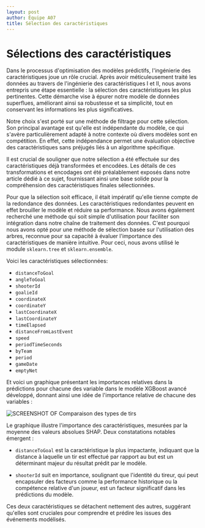 ```yaml
---
layout: post
author: Équipe A07
title: Sélection des caractéristiques
---
```


<style>
  #plot-container {
    justify-content: center;
    align-items: center;
    width: 60vw; 
    height: 60vh;
    margin-bottom: 0px;
  }

  table {
    width: 100%;
    border-collapse: collapse;
  }


  td, th {
    border: 1px solid #dddddd;
    text-align: left;
    padding: 8px;
  }

  tr:nth-child(even) {
    background-color: #f2f2f2;
  }

</style>

# Sélections des caractéristiques

Dans le processus d'optimisation des modèles prédictifs, l'ingénierie des caractéristiques joue un rôle crucial. Après avoir méticuleusement traité les données au travers de l'ingénierie des caractéristiques I et II, nous avons entrepris une étape essentielle : la sélection des caractéristiques les plus pertinentes. Cette démarche vise à épurer notre modèle de données superflues, améliorant ainsi sa robustesse et sa simplicité, tout en conservant les informations les plus significatives.

Notre choix s'est porté sur une méthode de filtrage pour cette sélection. Son principal avantage est qu'elle est indépendante du modèle, ce qui s'avère particulièrement adapté à notre contexte où divers modèles sont en compétition. En effet, cette indépendance permet une évaluation objective des caractéristiques sans préjugés liés à un algorithme spécifique.

Il est crucial de souligner que notre sélection a été effectuée sur des caractéristiques déjà transformées et encodées. Les détails de ces transformations et encodages ont été préalablement exposés dans notre article dédié à ce sujet, fournissant ainsi une base solide pour la compréhension des caractéristiques finales sélectionnées.

Pour que la sélection soit efficace, il était impératif qu'elle tienne compte de la redondance des données. Les caractéristiques redondantes peuvent en effet brouiller le modèle et réduire sa performance. Nous avons également recherché une méthode qui soit simple d'utilisation pour faciliter son intégration dans notre chaîne de traitement des données. C'est pourquoi nous avons opté pour une méthode de sélection basée sur l'utilisation des arbres, reconnue pour sa capacité à évaluer l'importance des caractéristiques de manière intuitive. Pour ceci, nous avons utilisé le module `sklearn.tree` et `sklearn.ensemble`.

Voici les caractéristiques sélectionnées:
- `distanceToGoal`
- `angleToGoal`
- `shooterId`
- `goalieId`
- `coordinateX`
- `coordinateY`
- `lastCoordinateX`
- `lastCoordinateY`
- `timeElapsed`
- `distanceFromLastEvent`
- `speed`
- `periodTimeSeconds`
- `byTeam`
- `period`
- `gameDate`
- `emptyNet`

Et voici un graphique présentant les importances relatives dans la prédictions pour chacune des variable dans le modèle XGBoost avancé développé, donnant ainsi une idée de l'importance relative de chacune des variables : 

![SCREENSHOT OF Comparaison des types de tirs](feature_selection/2023-10-08-shap-summary_plot-1-99.png)

Le graphique illustre l'importance des caractéristiques, mesurées par la moyenne des valeurs absolues SHAP. Deux constatations notables émergent :

- `distanceToGoal` est la caractéristique la plus impactante, indiquant que la distance à laquelle un tir est effectué par rapport au but est un déterminant majeur du résultat prédit par le modèle.

- `shooterId` suit en importance, soulignant que l'identité du tireur, qui peut encapsuler des facteurs comme la performance historique ou la compétence relative d'un joueur, est un facteur significatif dans les prédictions du modèle.

Ces deux caractéristiques se détachent nettement des autres, suggérant qu'elles sont cruciales pour comprendre et prédire les issues des événements modélisés.
